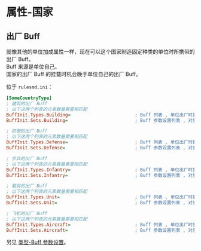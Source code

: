 # 属性-国家

## 出厂 Buff

就像其他的单位加成属性一样，现在可以这个国家制造固定种类的单位时所携带的出厂 Buff。  
Buff 来源是单位自己。  
国家的出厂 Buff 的挂载时机会晚于单位自己的出厂 Buff。

位于 `rulesmd.ini`：

```ini
[SomeCountryType]
; 建筑的出厂 Buff
; 以下这两个列表的元素数量需要相匹配
BuffInit.Types.Building=                        ; Buff 列表 , 单位出厂时挂载的 Buff
BuffInit.Sets.Building=                         ; Buff 参数设置列表 , 对应的 Buff 在挂载时会合并此设置 , 不设置则使用 Buff 的默认值

; 防御的出厂 Buff
; 以下这两个列表的元素数量需要相匹配
BuffInit.Types.Defense=                         ; Buff 列表 , 单位出厂时挂载的 Buff
BuffInit.Sets.Defense=                          ; Buff 参数设置列表 , 对应的 Buff 在挂载时会合并此设置 , 不设置则使用 Buff 的默认值

; 步兵的出厂 Buff
; 以下这两个列表的元素数量需要相匹配
BuffInit.Types.Infantry=                        ; Buff 列表 , 单位出厂时挂载的 Buff
BuffInit.Sets.Infantry=                         ; Buff 参数设置列表 , 对应的 Buff 在挂载时会合并此设置 , 不设置则使用 Buff 的默认值

; 载具的出厂 Buff
; 以下这两个列表的元素数量需要相匹配
BuffInit.Types.Unit=                            ; Buff 列表 , 单位出厂时挂载的 Buff
BuffInit.Sets.Unit=                             ; Buff 参数设置列表 , 对应的 Buff 在挂载时会合并此设置 , 不设置则使用 Buff 的默认值

; 飞机的出厂 Buff
; 以下这两个列表的元素数量需要相匹配
BuffInit.Types.Aircraft=                        ; Buff 列表 , 单位出厂时挂载的 Buff
BuffInit.Sets.Aircraft=                         ; Buff 参数设置列表 , 对应的 Buff 在挂载时会合并此设置 , 不设置则使用 Buff 的默认值
```

另见 [类型-Buff 参数设置](/其他新类型/类型-Buff参数设置.md#类型-Buff-参数设置)。